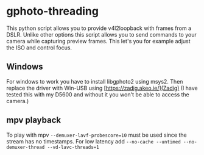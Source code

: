 # gphoto-threading

This python script allows you to provide v4l2loopback with frames from a DSLR.
Unlike other options this script allows you to send commands to your camera while capturing preview frames.
This let's you for example adjust the ISO and control focus.

## Windows
For windows to work you have to install libgphoto2 using msys2.
Then replace the driver with Win-USB using [https://zadig.akeo.ie/](Zadig)
(I have tested this with my D5600 and without it you won't be able to access the camera.)

## mpv playback
To play with mpv `--demuxer-lavf-probescore=10` must be used since the stream has no timestamps.
For low latency add `--no-cache --untimed --no-demuxer-thread --vd-lavc-threads=1`

